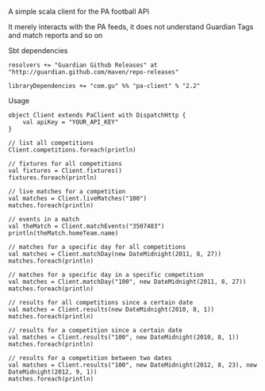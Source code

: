 A simple scala client for the PA football API

It merely interacts with the PA feeds, it does not understand Guardian Tags and match reports and so on

Sbt dependencies

    resolvers += "Guardian Github Releases" at "http://guardian.github.com/maven/repo-releases"

    libraryDependencies += "com.gu" %% "pa-client" % "2.2"

Usage

    object Client extends PaClient with DispatchHttp {
        val apiKey = "YOUR_API_KEY"
    }

    // list all competitions
    Client.competitions.foreach(println)

    // fixtures for all competitions
    val fixtures = Client.fixtures()
    fixtures.foreach(println)

    // live matches for a competition
    val matches = Client.liveMatches("100")
    matches.foreach(println)
    
    // events in a match
    val theMatch = Client.matchEvents("3507403")
    println(theMatch.homeTeam.name)

    // matches for a specific day for all competitions
    val matches = Client.matchDay(new DateMidnight(2011, 8, 27))
    matches.foreach(println)

    // matches for a specific day in a specific competition
    val matches = Client.matchDay("100", new DateMidnight(2011, 8, 27))
    matches.foreach(println)

    // results for all competitions since a certain date
    val matches = Client.results(new DateMidnight(2010, 8, 1))
    matches.foreach(println)
    
    // results for a competition since a certain date
    val matches = Client.results("100", new DateMidnight(2010, 8, 1))
    matches.foreach(println)

    // results for a competition between two dates
    val matches = Client.results("100", new DateMidnight(2012, 8, 23), new DateMidnight(2012, 9, 1))
    matches.foreach(println)